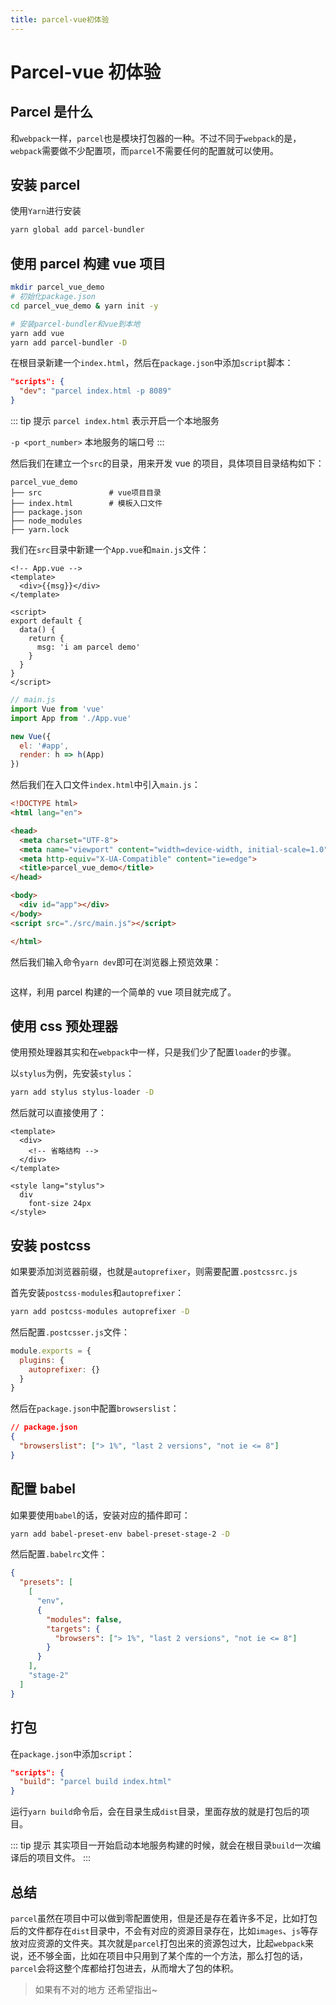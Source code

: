 ```yaml
---
title: parcel-vue初体验
---
```


# Parcel-vue 初体验

## Parcel 是什么

和`webpack`一样，`parcel`也是模块打包器的一种。不过不同于`webpack`的是，`webpack`需要做不少配置项，而`parcel`不需要任何的配置就可以使用。

## 安装 parcel

使用`Yarn`进行安装

```bash
yarn global add parcel-bundler
```

## 使用 parcel 构建 vue 项目

```bash
mkdir parcel_vue_demo
# 初始化package.json
cd parcel_vue_demo & yarn init -y

# 安装parcel-bundler和vue到本地
yarn add vue
yarn add parcel-bundler -D
```

在根目录新建一个`index.html`，然后在`package.json`中添加`script`脚本：

```json
"scripts": {
  "dev": "parcel index.html -p 8089"
}
```

::: tip 提示
`parcel index.html` 表示开启一个本地服务

`-p <port_number>` 本地服务的端口号
:::

然后我们在建立一个`src`的目录，用来开发 vue 的项目，具体项目目录结构如下：

```
parcel_vue_demo
├── src               # vue项目目录
├── index.html        # 模板入口文件
├── package.json
├── node_modules
├── yarn.lock
```

我们在`src`目录中新建一个`App.vue`和`main.js`文件：

```vue
<!-- App.vue --> 
<template>
  <div>{{msg}}</div>
</template>

<script>
export default {
  data() {
    return {
      msg: 'i am parcel demo'
    }
  }
}
</script>
```

```js
// main.js
import Vue from 'vue'
import App from './App.vue'

new Vue({
  el: '#app',
  render: h => h(App)
})
```

然后我们在入口文件`index.html`中引入`main.js`：

```html
<!DOCTYPE html>
<html lang="en">

<head>
  <meta charset="UTF-8">
  <meta name="viewport" content="width=device-width, initial-scale=1.0">
  <meta http-equiv="X-UA-Compatible" content="ie=edge">
  <title>parcel_vue_demo</title>
</head>

<body>
  <div id="app"></div>
</body>
<script src="./src/main.js"></script>

</html>
```

然后我们输入命令`yarn dev`即可在浏览器上预览效果：

<img :src="$withBase('/assets/demo1.png')" />

这样，利用 parcel 构建的一个简单的 vue 项目就完成了。

## 使用 css 预处理器

使用预处理器其实和在`webpack`中一样，只是我们少了配置`loader`的步骤。

以`stylus`为例，先安装`stylus`：

```bash
yarn add stylus stylus-loader -D
```

然后就可以直接使用了：

```vue
<template>
  <div>
    <!-- 省略结构 -->
  </div>
</template>

<style lang="stylus">
  div
    font-size 24px
</style>
```

## 安装 postcss

如果要添加浏览器前缀，也就是`autoprefixer`，则需要配置`.postcssrc.js`

首先安装`postcss-modules`和`autoprefixer`：

```bash
yarn add postcss-modules autoprefixer -D
```

然后配置`.postcsser.js`文件：

```js
module.exports = {
  plugins: {
    autoprefixer: {}
  }
}
```

然后在`package.json`中配置`browserslist`：

```json
// package.json
{
  "browserslist": ["> 1%", "last 2 versions", "not ie <= 8"]
}
```

## 配置 babel

如果要使用`babel`的话，安装对应的插件即可：

```bash
yarn add babel-preset-env babel-preset-stage-2 -D
```

然后配置`.babelrc`文件：

```json
{
  "presets": [
    [
      "env",
      {
        "modules": false,
        "targets": {
          "browsers": ["> 1%", "last 2 versions", "not ie <= 8"]
        }
      }
    ],
    "stage-2"
  ]
}
```

## 打包

在`package.json`中添加`script`：

```json
"scripts": {
  "build": "parcel build index.html"
}
```

运行`yarn build`命令后，会在目录生成`dist`目录，里面存放的就是打包后的项目。

::: tip 提示
其实项目一开始启动本地服务构建的时候，就会在根目录`build`一次编译后的项目文件。
:::

## 总结

`parcel`虽然在项目中可以做到零配置使用，但是还是存在着许多不足，比如打包后的文件都存在`dist`目录中，不会有对应的资源目录存在，比如`images`、`js`等存放对应资源的文件夹。其次就是`parcel`打包出来的资源包过大，比起`webpack`来说，还不够全面，比如在项目中只用到了某个库的一个方法，那么打包的话，`parcel`会将这整个库都给打包进去，从而增大了包的体积。

> 如果有不对的地方 还希望指出~
